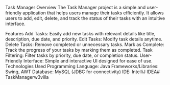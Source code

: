 Task Manager
Overview
The Task Manager project is a simple and user-friendly application that helps users manage their tasks efficiently. It allows users to add, edit, delete, and track the status of their tasks with an intuitive interface.

Features
Add Tasks: Easily add new tasks with relevant details like title, description, due date, and priority.
Edit Tasks: Modify task details anytime.
Delete Tasks: Remove completed or unnecessary tasks.
Mark as Complete: Track the progress of your tasks by marking them as completed.
Task Filtering: Filter tasks by priority, due date, or completion status.
User-Friendly Interface: Simple and interactive UI designed for ease of use.
Technologies Used
Programming Language: Java
Frameworks/Libraries: Swing, AWT
Database: MySQL (JDBC for connectivity)
IDE: IntelliJ IDEA# TaskManagerw3villa

